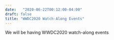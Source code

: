 ```yaml
---
date:	"2020-06-22T00:12:00-04:00"
draft: false	
title: "WWDC2020 Watch-Along Events"
---
```


We will be having WWDC2020 watch-along events
